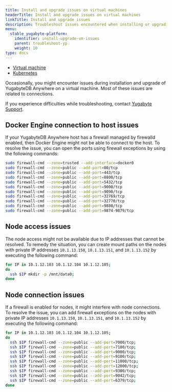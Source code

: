 ```yaml
---
title: Install and upgrade issues on virtual machines
headerTitle: Install and upgrade issues on virtual machines
linkTitle: Install and upgrade issues
description: Troubleshoot issues encountered when installing or upgrading YugabyteDB Anywhere on virtual machines.
menu:
  stable_yugabyte-platform:
    identifier: install-upgrade-vm-issues
    parent: troubleshoot-yp
    weight: 10
type: docs
---
```


<ul class="nav nav-tabs-alt nav-tabs-yb">
  <li>
    <a href="../vm/" class="nav-link active">
      <i class="fa-solid fa-building"></i>
      Virtual machine</a>
  </li>

<li>
    <a href="../kubernetes/" class="nav-link">
      <i class="fa-regular fa-dharmachakra" aria-hidden="true"></i>
      Kubernetes
    </a>
  </li>

</ul>

Occasionally, you might encounter issues during installation and upgrade of YugabyteDB Anywhere on a virtual machine. Most of these issues are related to connections.

If you experience difficulties while troubleshooting, contact [Yugabyte Support](https://support.yugabyte.com).

## Docker Engine connection to host issues

If your YugabyteDB Anywhere host has a firewall managed by firewalld enabled, then Docker Engine might not be able to connect to the host. To resolve the issue, you can open the ports using firewall exceptions by using the following commands:

```sh
sudo firewall-cmd --zone=trusted --add-interface=docker0
sudo firewall-cmd --zone=public --add-port=80/tcp
sudo firewall-cmd --zone=public --add-port=443/tcp
sudo firewall-cmd --zone=public --add-port=8800/tcp
sudo firewall-cmd --zone=public --add-port=5432/tcp
sudo firewall-cmd --zone=public --add-port=9000/tcp
sudo firewall-cmd --zone=public --add-port=9090/tcp
sudo firewall-cmd --zone=public --add-port=32769/tcp
sudo firewall-cmd --zone=public --add-port=32770/tcp
sudo firewall-cmd --zone=public --add-port=9880/tcp
sudo firewall-cmd --zone=public --add-port=9874-9879/tcp
```

## Node access issues

The node access might not be available due to IP addresses that cannot be resolved. To remedy the situation, you can create mount paths on the nodes with private IP addresses `10.1.13.150`, `10.1.13.151`, and `10.1.13.152` by executing the following command:

```sh
for IP in 10.1.12.103 10.1.12.104 10.1.12.105;
do
  ssh $IP mkdir -p /mnt/data0;
done
```

## Node connection issues

If a firewall is enabled for nodes, it might interfere with node connections. To resolve the issue, you can add firewall exceptions on the nodes with private IP addresses `10.1.13.150`, `10.1.13.151`, and `10.1.13.152` by executing the following command:

```sh
for IP in 10.1.12.103 10.1.12.104 10.1.12.105;
do
  ssh $IP firewall-cmd --zone=public --add-port=7000/tcp;
  ssh $IP firewall-cmd --zone=public --add-port=7100/tcp;
  ssh $IP firewall-cmd --zone=public --add-port=9000/tcp;
  ssh $IP firewall-cmd --zone=public --add-port=9100/tcp;
  ssh $IP firewall-cmd --zone=public --add-port=11000/tcp;
  ssh $IP firewall-cmd --zone=public --add-port=12000/tcp;
  ssh $IP firewall-cmd --zone=public --add-port=9300/tcp;
  ssh $IP firewall-cmd --zone=public --add-port=9042/tcp;
  ssh $IP firewall-cmd --zone=public --add-port=6379/tcp;
done
```

<!--

For YugabyteDB Anywhere HTTPS configuration, you should set your own key or certificate. If you do provide this setting, the default public key is used, creating a potential security risk.

-->
